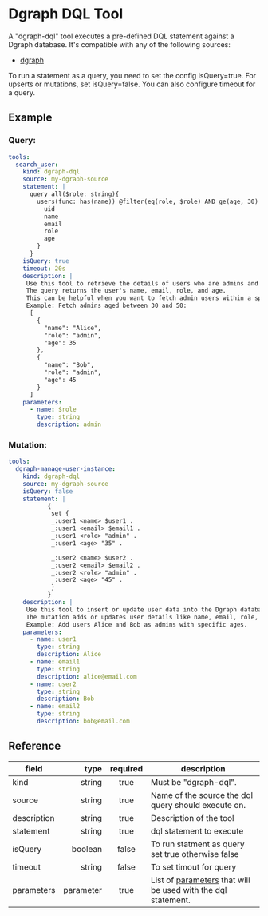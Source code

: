 # Dgraph DQL Tool 


A "dgraph-dql" tool executes a pre-defined DQL statement against a Dgraph database. It's compatible with any of the following 
sources:
- [dgraph](../sources/dgraph.md)

To run a statement as a query, you need to set the config isQuery=true. For upserts or mutations, set isQuery=false.
You can also configure timeout for a query.

## Example

### Query:

```yaml
tools:
  search_user:
    kind: dgraph-dql
    source: my-dgraph-source
    statement: |
      query all($role: string){
        users(func: has(name)) @filter(eq(role, $role) AND ge(age, 30) AND le(age, 50)) {
          uid
          name
          email
          role
          age
        }
      }
    isQuery: true
    timeout: 20s
    description: |
     Use this tool to retrieve the details of users who are admins and are between 30 and 50 years old.
     The query returns the user's name, email, role, and age.
     This can be helpful when you want to fetch admin users within a specific age range.
     Example: Fetch admins aged between 30 and 50:
      [
        {
          "name": "Alice",
          "role": "admin",
          "age": 35
        },
        {
          "name": "Bob",
          "role": "admin",
          "age": 45
        }
      ]
    parameters:
      - name: $role
        type: string
        description: admin
```

### Mutation: 

```yaml
tools:
  dgraph-manage-user-instance:
    kind: dgraph-dql
    source: my-dgraph-source
    isQuery: false
    statement: |
           {
            set {
            _:user1 <name> $user1 .
            _:user1 <email> $email1 .
            _:user1 <role> "admin" .
            _:user1 <age> "35" .

            _:user2 <name> $user2 .
            _:user2 <email> $email2 .
            _:user2 <role> "admin" .
            _:user2 <age> "45" .
            }
           }
    description: |
     Use this tool to insert or update user data into the Dgraph database.
     The mutation adds or updates user details like name, email, role, and age.
     Example: Add users Alice and Bob as admins with specific ages.
    parameters:
      - name: user1
        type: string
        description: Alice
      - name: email1
        type: string
        description: alice@email.com
      - name: user2
        type: string
        description: Bob
      - name: email2
        type: string
        description: bob@email.com
```

## Reference
| **field**   |  **type** | **required** | **description**                                                                                    |
|-------------|----------:|:------------:|----------------------------------------------------------------------------------------------------|
| kind        |    string |     true     | Must be "dgraph-dql".                                                                              |
| source      |    string |     true     | Name of the source the dql query should execute on.                                                |
| description |    string |     true     | Description of the tool                                                                            |
| statement   |    string |     true     | dql statement to execute                                                                           |
| isQuery     |   boolean |     false    | To run statment as query set true otherwise false                                                  |
| timeout     |   string  |     false    | To set timout for query                                                                            |
| parameters  | parameter |     true     | List of [parameters](README.md#specifying-parameters) that will be used with the dql statement.    |
